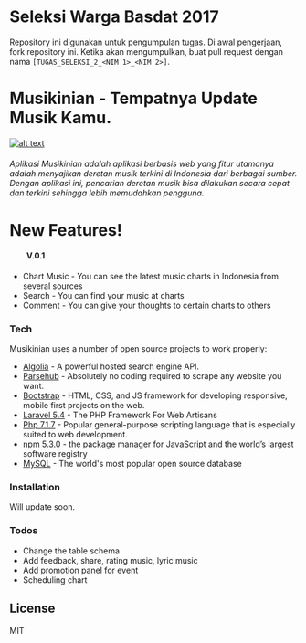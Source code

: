 # Seleksi Warga Basdat 2017

Repository ini digunakan untuk pengumpulan tugas. Di awal pengerjaan, fork repository ini. Ketika akan mengumpulkan, buat pull request dengan nama `[TUGAS_SELEKSI_2_<NIM 1>_<NIM 2>]`. 


#
# Musikinian - Tempatnya Update Musik Kamu.
[![alt text][2]][1]

  [1]: http://musikinian.taufanmp.com/
  [2]: http://3.bp.blogspot.com/-IfyGFUMBYrc/UO5KHlPG71I/AAAAAAAAEJM/7bwCMiZlJX0/s1600/Untitled.gif (Live Demo Here!)

###### Aplikasi Musikinian adalah aplikasi berbasis  web yang fitur utamanya adalah menyajikan deretan musik terkini di Indonesia dari berbagai sumber. Dengan aplikasi ini, pencarian deretan musik bisa dilakukan secara cepat dan terkini sehingga lebih memudahkan pengguna.

#
# New Features!
#### &nbsp;&nbsp;&nbsp;&nbsp;&nbsp;&nbsp;&nbsp;&nbsp;&nbsp;V.0.1
  - Chart Music - You can see the latest music charts in Indonesia from several sources
  - Search - You can find your music at charts
  - Comment - You can give your thoughts to certain charts to others


### Tech

Musikinian uses a number of open source projects to work properly:

* [Algolia] - A powerful hosted search engine API.
* [Parsehub] - Absolutely no coding required to scrape any website you want.
* [Bootstrap] -  HTML, CSS, and JS framework for developing responsive, mobile first projects on the web.
* [Laravel 5.4] - The PHP Framework For Web Artisans
* [Php 7.1.7] -  Popular general-purpose scripting language that is especially suited to web development.
* [npm 5.3.0] - the package manager for JavaScript and the world’s largest software registry
* [MySQL] - The world's most popular open source database




### Installation
Will update soon.
### Todos

 - Change the table schema
 - Add feedback, share, rating music, lyric music
 - Add promotion panel for event
 - Scheduling chart

License
----

MIT



[//]: # (These are reference links used in the body of this note and get stripped out when the markdown processor does its job. There is no need to format nicely because it shouldn't be seen. Thanks SO - http://stackoverflow.com/questions/4823468/store-comments-in-markdown-syntax)



   [Algolia]: <https://www.algolia.com/>
   [Parsehub]: <https://www.parsehub.com/>
   [Laravel 5.4]: <https://laravel.com/>
   [Php 7.1.7]: <http://php.net/>
   [Bootstrap]: <http://getbootstrap.com/>
   [npm 5.3.0]: <https://www.npmjs.com/>
   [MySQL]: <https://www.mysql.com/>



